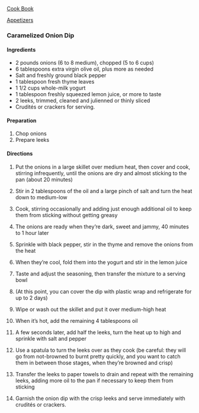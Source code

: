 [Cook Book]()  

[Appetizers]()  

### Caramelized Onion Dip  

#### Ingredients 
* 2 pounds onions (6 to 8 medium), chopped (5 to 6 cups) 
* 6 tablespoons extra virgin olive oil, plus more as needed 
* Salt and freshly ground black pepper 
* 1 tablespoon fresh thyme leaves 
* 1 1/2 cups whole-milk yogurt 
* 1 tablespoon freshly squeezed lemon juice, or more to taste 
* 2 leeks, trimmed, cleaned and julienned or thinly sliced 
* Crudités or crackers for serving. 

####  Preparation  
1. Chop onions 
2. Prepare leeks 

#### Directions 

1. Put the onions in a large skillet over medium heat, then cover and cook, stirring infrequently, until the onions are dry and almost sticking to the pan (about 20 minutes) 

2. Stir in 2 tablespoons of the oil and a large pinch of salt and turn the heat down to medium-low 

3. Cook, stirring occasionally and adding just enough additional oil to keep them from sticking without getting greasy 

4. The onions are ready when they’re dark, sweet and jammy, 40 minutes to 1 hour later 

5. Sprinkle with black pepper, stir in the thyme and remove the onions from the heat 

6. When they’re cool, fold them into the yogurt and stir in the lemon juice 

7. Taste and adjust the seasoning, then transfer the mixture to a serving bowl 

8. (At this point, you can cover the dip with plastic wrap and refrigerate for up to 2 days) 

9. Wipe or wash out the skillet and put it over medium-high heat 

10. When it’s hot, add the remaining 4 tablespoons oil 

11. A few seconds later, add half the leeks, turn the heat up to high and sprinkle with salt and pepper 

12. Use a spatula to turn the leeks over as they cook (be careful: they will go from not-browned to burnt pretty quickly, and you want to catch them in between those stages, when they’re browned and crisp) 

13. Transfer the leeks to paper towels to drain and repeat with the remaining leeks, adding more oil to the pan if necessary to keep them from sticking 

14. Garnish the onion dip with the crisp leeks and serve immediately with crudités or crackers. 

